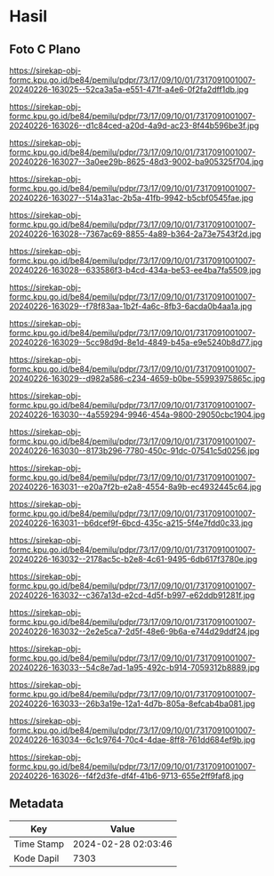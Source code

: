 # Hasil

## Foto C Plano

https://sirekap-obj-formc.kpu.go.id/be84/pemilu/pdpr/73/17/09/10/01/7317091001007-20240226-163025--52ca3a5a-e551-471f-a4e6-0f2fa2dff1db.jpg

https://sirekap-obj-formc.kpu.go.id/be84/pemilu/pdpr/73/17/09/10/01/7317091001007-20240226-163026--d1c84ced-a20d-4a9d-ac23-8f44b596be3f.jpg

https://sirekap-obj-formc.kpu.go.id/be84/pemilu/pdpr/73/17/09/10/01/7317091001007-20240226-163027--3a0ee29b-8625-48d3-9002-ba905325f704.jpg

https://sirekap-obj-formc.kpu.go.id/be84/pemilu/pdpr/73/17/09/10/01/7317091001007-20240226-163027--514a31ac-2b5a-41fb-9942-b5cbf0545fae.jpg

https://sirekap-obj-formc.kpu.go.id/be84/pemilu/pdpr/73/17/09/10/01/7317091001007-20240226-163028--7367ac69-8855-4a89-b364-2a73e7543f2d.jpg

https://sirekap-obj-formc.kpu.go.id/be84/pemilu/pdpr/73/17/09/10/01/7317091001007-20240226-163028--633586f3-b4cd-434a-be53-ee4ba7fa5509.jpg

https://sirekap-obj-formc.kpu.go.id/be84/pemilu/pdpr/73/17/09/10/01/7317091001007-20240226-163029--f78f83aa-1b2f-4a6c-8fb3-6acda0b4aa1a.jpg

https://sirekap-obj-formc.kpu.go.id/be84/pemilu/pdpr/73/17/09/10/01/7317091001007-20240226-163029--5cc98d9d-8e1d-4849-b45a-e9e5240b8d77.jpg

https://sirekap-obj-formc.kpu.go.id/be84/pemilu/pdpr/73/17/09/10/01/7317091001007-20240226-163029--d982a586-c234-4659-b0be-55993975865c.jpg

https://sirekap-obj-formc.kpu.go.id/be84/pemilu/pdpr/73/17/09/10/01/7317091001007-20240226-163030--4a559294-9946-454a-9800-29050cbc1904.jpg

https://sirekap-obj-formc.kpu.go.id/be84/pemilu/pdpr/73/17/09/10/01/7317091001007-20240226-163030--8173b296-7780-450c-91dc-07541c5d0256.jpg

https://sirekap-obj-formc.kpu.go.id/be84/pemilu/pdpr/73/17/09/10/01/7317091001007-20240226-163031--e20a7f2b-e2a8-4554-8a9b-ec4932445c64.jpg

https://sirekap-obj-formc.kpu.go.id/be84/pemilu/pdpr/73/17/09/10/01/7317091001007-20240226-163031--b6dcef9f-6bcd-435c-a215-5f4e7fdd0c33.jpg

https://sirekap-obj-formc.kpu.go.id/be84/pemilu/pdpr/73/17/09/10/01/7317091001007-20240226-163032--2178ac5c-b2e8-4c61-9495-6db617f3780e.jpg

https://sirekap-obj-formc.kpu.go.id/be84/pemilu/pdpr/73/17/09/10/01/7317091001007-20240226-163032--c367a13d-e2cd-4d5f-b997-e62ddb91281f.jpg

https://sirekap-obj-formc.kpu.go.id/be84/pemilu/pdpr/73/17/09/10/01/7317091001007-20240226-163032--2e2e5ca7-2d5f-48e6-9b6a-e744d29ddf24.jpg

https://sirekap-obj-formc.kpu.go.id/be84/pemilu/pdpr/73/17/09/10/01/7317091001007-20240226-163033--54c8e7ad-1a95-492c-b914-7059312b8889.jpg

https://sirekap-obj-formc.kpu.go.id/be84/pemilu/pdpr/73/17/09/10/01/7317091001007-20240226-163033--26b3a19e-12a1-4d7b-805a-8efcab4ba081.jpg

https://sirekap-obj-formc.kpu.go.id/be84/pemilu/pdpr/73/17/09/10/01/7317091001007-20240226-163034--6c1c9764-70c4-4dae-8ff8-761dd684ef9b.jpg

https://sirekap-obj-formc.kpu.go.id/be84/pemilu/pdpr/73/17/09/10/01/7317091001007-20240226-163026--f4f2d3fe-df4f-41b6-9713-655e2ff9faf8.jpg


## Metadata

| Key        | Value               |
| ---------- | ------------------- |
| Time Stamp | 2024-02-28 02:03:46 |
| Kode Dapil | 7303                |



